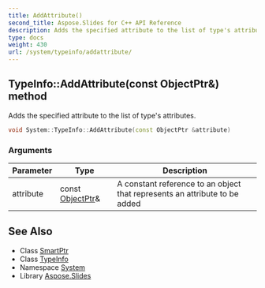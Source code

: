 ```yaml
---
title: AddAttribute()
second_title: Aspose.Slides for C++ API Reference
description: Adds the specified attribute to the list of type's attributes.
type: docs
weight: 430
url: /system/typeinfo/addattribute/
---
```

## TypeInfo::AddAttribute(const ObjectPtr\&) method


Adds the specified attribute to the list of type's attributes.

```cpp
void System::TypeInfo::AddAttribute(const ObjectPtr &attribute)
```


### Arguments

| Parameter | Type | Description |
| --- | --- | --- |
| attribute | const [ObjectPtr](../../smartptr/)\& | A constant reference to an object that represents an attribute to be added |

## See Also

* Class [SmartPtr](../../smartptr/)
* Class [TypeInfo](../)
* Namespace [System](../../)
* Library [Aspose.Slides](../../../)